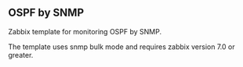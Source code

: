 ## OSPF by SNMP

Zabbix template for monitoring OSPF by SNMP.

The template uses snmp bulk mode and requires zabbix version 7.0 or greater.
